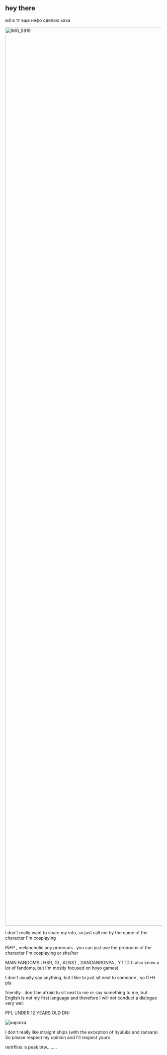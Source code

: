 ## hey there
мб в тг еще инфо сделаю хаха


<img width="5120" height="2880" alt="IMG_5919" src="https://github.com/user-attachments/assets/cf1ce4e0-47fa-4fda-b3f6-9b39d5ed340d" />

i don't really want to share my info, so just call me by the name of the character I'm cosplaying

INFP , melancholic any pronouns . you can just use the pronouns of the character I'm cosplaying or she/her

MAIN FANDOMS : HSR, GI , ALNST , DANGANRONPA , YTTD (I also know a lot of fandoms, but I'm mostly focused on hoyo games)

I don't usually say anything, but I like to just sit next to someone , so C+H pls

friendly . don't be afraid to sit next to me or say something to me, but English is not my first language and therefore I will not conduct a dialogue very well

PPL UNDER 12 YEARS OLD DNI 

![кирюха](https://github.com/user-attachments/assets/8a7862a5-9cfc-450a-a043-36767d4f8dc6)

I don't really like straight ships (with the exception of hyuluka and ransara) So please respect my opinion and I'll respect yours



rerirflins is peak btw........



